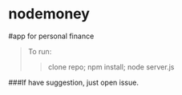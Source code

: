 nodemoney
=========

#app for personal finance

>To run:
>>clone repo;
>>npm install;
>>node server.js
 
 
###If have suggestion, just open issue.
